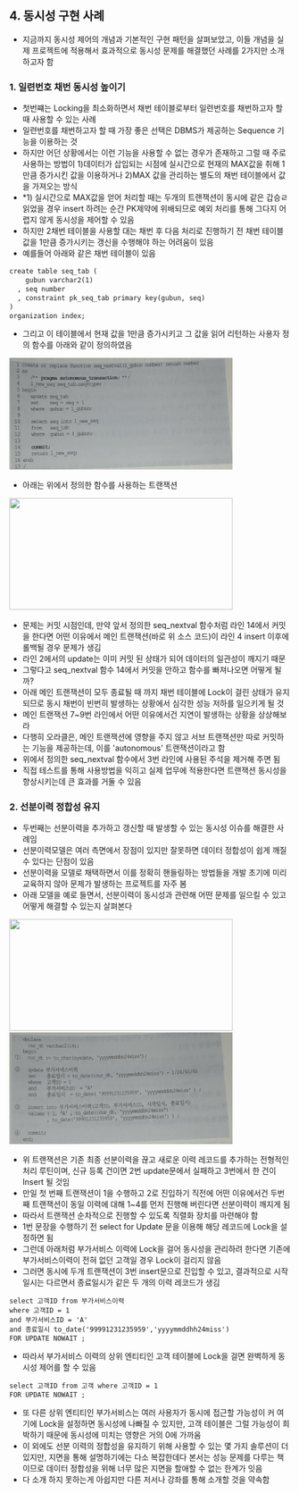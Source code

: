 ## 4. 동시성 구현 사례
- 지금까지 동시성 제어의 개념과 기본적인 구현 패턴을 살펴보았고, 이들 개념을 실제 프로젝트에 적용해서 효과적으로 동시성 문제를 해결했던 사례를 2가지만 소개하고자 함

### 1. 일련번호 채번 동시성 높이기
- 첫번쨰는 Locking을 최소화하면서 채번 테이블로부터 일련번호를 채번하고자 할 때 사용할 수 있는 사례
- 일련번호를 채번하고자 할 때 가장 좋은 선택은 DBMS가 제공하는 Sequence 기능을 이용하는 것
- 하지만 어던 상황에서는 이런 기능을 사용할 수 없는 경우가 존재하고 그럴 때 주로 사용하는 방법이 1)데이터가 삽입되는 시점에 실시간으로 현재의 MAX값을 취해 1만큼 증가시킨 값을 이용하거나 2)MAX 값을 관리하는 별도의 채번 테이블에서 값을 가져오는 방식
- *1) 실시간으로 MAX값을 얻어 처리할 때는 두개의 트랜잭션이 동시에 같은 갑승ㄹ 읽었을 경우 insert 하려는 순간 PK제약에 위배되므로 예외 처리를 통해 그다지 어렵지 않게 동시성을 제어할 수 있음
- 하지만 2채번 테이블을 사용할 대는 채번 후 다음 처리로 진행하기 전 채번 테이블 값을 1만큼 증가시키는 갱신을 수행해야 하는 어려움이 있음
- 예를들어 아래와 같은 채번 테이블이 있음
```
create table seq_tab (
    gubun varchar2(1)
  , seq number
  , constraint pk_seq_tab primary key(gubun, seq)
)
organization index;
```
- 그리고 이 테이블에서 현재 값을 1만큼 증가시키고 그 값을 읽어 리턴하는 사용자 정의 함수를 아래와 같이 정의하였음

<img src ="./img/4/1.png" width ="400" height="200">

- 아래는 위에서 정의한 함수를 사용하는 트랜잭션

<img src ="./img/4/2.png" width ="400" height="200">

- 문제는 커밋 시점인데, 만약 앞서 정의한 seq_nextval 함수처럼 라인 14에서 커밋을 한다면 어떤 이유에서 메인 트랜잭션(바로 위 소스 코드)이 라인 4 insert 이후에 롤백될 경우 문제가 생김
- 라인 2에서의 update는 이미 커밋 된 상태가 되어 데이터의 일관성이 깨지기 때문
- 그렇다고 seq_nextval 함수 14에서 커밋을 안하고 함수를 빠져나오면 어떻게 될까?
- 아래 메인 트랜잭션이 모두 종료될 때 까지 채번 테이블에 Lock이 걸린 상태가 유지 되므로 동시 채번이 빈번히 발생하는 상황에서 심각한 성능 저하를 일으키게 될 것
- 메인 트랜잭션 7~9번 라인에서 어떤 이유에서건 지연이 발생하는 상황을 상상해보라
- 다행히 오라클은, 메인 트랜잭션에 영향을 주지 않고 서브 트랜잭션만 따로 커밋하는 기능을 제공하는데, 이를 'autonomous' 트랜잭션이라고 함
- 위에서 정의한 seq_nextval  함수에서 3번 라인에 사용된 주석을 제거해 주면 됨
- 직접 테스트를 통해 사용방법을 익히고 실제 업무에 적용한다면 트랜잭션 동시성을 향상시키는데 큰 효과를 거둘 수 있음

### 2. 선분이력 정합성 유지
- 두번째는 선분이력을 추가하고 갱신할 때 발생할 수 있는 동시성 이슈를 해결한 사례임
- 선분이력모델은 여러 측면에서 장점이 있지만 잘못하면 데이터 정합성이 쉽게 깨질 수 있다는 단점이 있음
- 선분이력을 모델로 채택하면서 이를 정확히 핸들링하는 방법들을 개발 초기에 미리 교육하지 않아 문제가 발생하는 프로젝트를 자주 봄
- 아래 모델을 예로 들면서, 선분이력이 동시성과 관련해 어떤 문제를 일으킬 수 있고 어떻게 해결할 수 있는지 살펴본다

<img src ="./img/4/3.png" width ="400" height="200">

<img src ="./img/4/4.png" width ="400" height="200">

- 위 트랜잭션은 기존 최종 선분이력을 끊고 새로운 이력 레코드를 추가하는 전형적인 처리 루틴이며, 신규 등록 건이면 2번 update문에서 실패하고 3번에서 한 건이 Insert 될 것임
- 만일 첫 번째 트랜잭션이 1을 수행하고 2로 진입하기 직전에 어떤 이유에서건 두번 째 트랜잭션이 동일 이력에 대해 1~4를 먼저 진행해 버린다면 선분이력이 깨지게 됨
- 따라서 트랜잭션 순차적으로 진행할 수 있도록 직렬화 장치를 마련해야 함
- 1번 문장을 수행하기 전 select for Update 문을 이용해 해당 레코드에 Lock을 설정하면 됨
- 그런데 아래처럼 부가서비스 이력에 Lock을 걸어 동시성을 관리하려 한다면 기존에 부가서비스이력이 전혀 없던 고객일 경우 Lock이 걸리지 않음
- 그러면 동시에 두개 트랜잭션이 3번 insert문으로 진입할 수 있고, 결과적으로 시작일시는 다르면서 종료일시가 같은 두 개의 이력 레코드가 생김
```
select 고객ID from 부가서비스이력
where 고객ID = 1
and 부가서비스ID = 'A'
and 종료일시 to_date('99991231235959','yyyymmddhh24miss')
FOR UPDATE NOWAIT ;
```
- 따라서 부가서비스 이력의 상위 엔티티인 고객 테이블에 Lock을 걸면 완벽하게 동시성 제어를 할 수 있음
```
select 고객ID from 고객 where 고객ID = 1
FOR UPDATE NOWAIT ;
```
- 또 다른 상위 엔티티인 부가서비스는 여러 사용자가 동시에 접근할 가능성이 커 여기에 Lock을 설정하면 동시성에 나빠질 수 있지만, 고객 테이블은 그럴 가능성이 희박하기 때문에 동시성에 미치는 영향은 거의 0에 가까움
- 이 외에도 선분 이력의 정합성을 유지하기 위해 사용할 수 있는 몇 가지 솔루션이 더 있지만, 지면을 통해 설명하기에는 다소 복잡한데다 본서는 성능 문제를 다루는 책이므로 데이터 정합성을 위해 너무 많은 지면을 할애할 수 없는 한계가 잇음
- 다 소개 하지 못하는게 아쉽지만 다른 저서나 강좌를 통해 소개할 것을 약속함